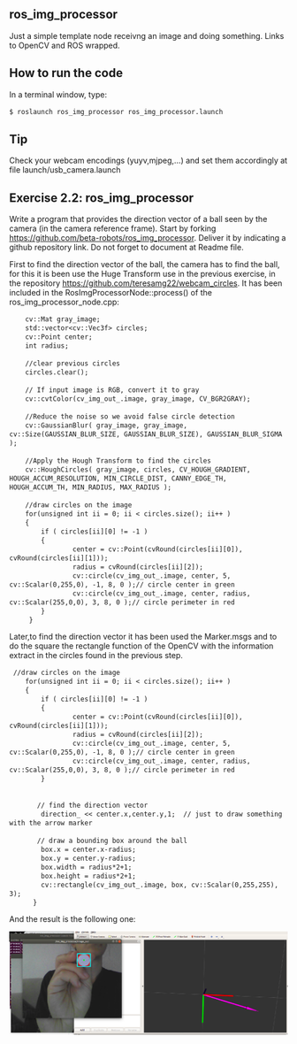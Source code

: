 ## ros_img_processor
Just a simple template node receivng an image and doing something. Links to OpenCV and ROS wrapped.

## How to run the code
In a terminal window, type:
```sh
$ roslaunch ros_img_processor ros_img_processor.launch
```
## Tip
Check your webcam encodings (yuyv,mjpeg,...) and set them accordingly at file launch/usb_camera.launch

## Exercise 2.2: ros_img_processor

Write a program that provides the direction vector of a ball seen by the camera (in the camera reference frame). 
Start by forking https://github.com/beta-robots/ros_img_processor. 
Deliver it by indicating a github repository link. Do not forget to document at Readme file. 

First to find the direction vector of the ball, the camera has to find the ball, for this it is been use the Huge Transform use in the previous exercise, in the repository https://github.com/teresamg22/webcam_circles. It has been included in the RosImgProcessorNode::process() of the ros_img_processor_node.cpp:
````
    cv::Mat gray_image;
    std::vector<cv::Vec3f> circles;
    cv::Point center;
    int radius;

    //clear previous circles
    circles.clear();

    // If input image is RGB, convert it to gray
    cv::cvtColor(cv_img_out_.image, gray_image, CV_BGR2GRAY);

    //Reduce the noise so we avoid false circle detection
    cv::GaussianBlur( gray_image, gray_image, cv::Size(GAUSSIAN_BLUR_SIZE, GAUSSIAN_BLUR_SIZE), GAUSSIAN_BLUR_SIGMA );

    //Apply the Hough Transform to find the circles
    cv::HoughCircles( gray_image, circles, CV_HOUGH_GRADIENT, HOUGH_ACCUM_RESOLUTION, MIN_CIRCLE_DIST, CANNY_EDGE_TH, HOUGH_ACCUM_TH, MIN_RADIUS, MAX_RADIUS );

    //draw circles on the image
    for(unsigned int ii = 0; ii < circles.size(); ii++ )
    {
        if ( circles[ii][0] != -1 )
        {
                center = cv::Point(cvRound(circles[ii][0]), cvRound(circles[ii][1]));
                radius = cvRound(circles[ii][2]);
                cv::circle(cv_img_out_.image, center, 5, cv::Scalar(0,255,0), -1, 8, 0 );// circle center in green
                cv::circle(cv_img_out_.image, center, radius, cv::Scalar(255,0,0), 3, 8, 0 );// circle perimeter in red
        }
     }
 ````
 Later,to find the direction vector it has been used the Marker.msgs and to do the square the rectangle function of the OpenCV with the information extract in the circles found in the previous step.

```
 //draw circles on the image
    for(unsigned int ii = 0; ii < circles.size(); ii++ )
    {
        if ( circles[ii][0] != -1 )
        {
                center = cv::Point(cvRound(circles[ii][0]), cvRound(circles[ii][1]));
                radius = cvRound(circles[ii][2]);
                cv::circle(cv_img_out_.image, center, 5, cv::Scalar(0,255,0), -1, 8, 0 );// circle center in green
                cv::circle(cv_img_out_.image, center, radius, cv::Scalar(255,0,0), 3, 8, 0 );// circle perimeter in red
        }


       // find the direction vector
        direction_ << center.x,center.y,1;  // just to draw something with the arrow marker

       // draw a bounding box around the ball
        box.x = center.x-radius;
        box.y = center.y-radius;
        box.width = radius*2+1;
        box.height = radius*2+1;
        cv::rectangle(cv_img_out_.image, box, cv::Scalar(0,255,255), 3);
      }
 ```  
 And the result is the following one:
 
![Capture of ros_img_processor program](https://github.com/teresamg22/ros_img_processor/blob/master/media/image1.png)

    
